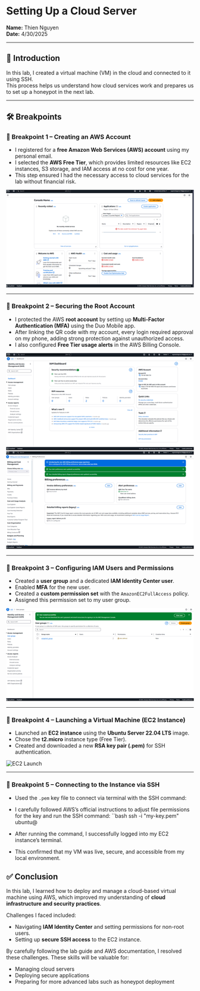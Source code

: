 # Setting Up a Cloud Server

**Name:** Thien Nguyen  
**Date:** 4/30/2025  

---

## 📖 Introduction
In this lab, I created a virtual machine (VM) in the cloud and connected to it using SSH.  
This process helps us understand how cloud services work and prepares us to set up a honeypot in the next lab.  


---

## 🛠 Breakpoints

### 🔹 Breakpoint 1 – Creating an AWS Account
- I registered for a **free Amazon Web Services (AWS) account** using my personal email.  
- I selected the **AWS Free Tier**, which provides limited resources like EC2 instances, S3 storage, and IAM access at no cost for one year.  
- This step ensured I had the necessary access to cloud services for the lab without financial risk.  

![AWS Signup](images/aws-signup.png)

---

### 🔹 Breakpoint 2 – Securing the Root Account
- I protected the AWS **root account** by setting up **Multi-Factor Authentication (MFA)** using the Duo Mobile app.  
- After linking the QR code with my account, every login required approval on my phone, adding strong protection against unauthorized access.  
- I also configured **Free Tier usage alerts** in the AWS Billing Console.  

![MFA Setup](images/aws-mfa.png)
![MFA Setup2](images/aws-mfa2.png)

---

### 🔹 Breakpoint 3 – Configuring IAM Users and Permissions
- Created a **user group** and a dedicated **IAM Identity Center user**.  
- Enabled **MFA** for the new user.  
- Created a **custom permission set** with the `AmazonEC2FullAccess` policy.  
- Assigned this permission set to my user group.  

![IAM Dashboard](images/aws-iam.png)

---

### 🔹 Breakpoint 4 – Launching a Virtual Machine (EC2 Instance)
- Launched an **EC2 instance** using the **Ubuntu Server 22.04 LTS** image.  
- Chose the **t2.micro** instance type (Free Tier).  
- Created and downloaded a new **RSA key pair (.pem)** for SSH authentication.  

![EC2 Launch](images/aws-ec2-launch.png)

---

### 🔹 Breakpoint 5 – Connecting to the Instance via SSH
- Used the `.pem` key file to connect via terminal with the SSH command:
- I carefully followed AWS’s official instructions to adjust file permissions for the key and run the SSH command:
``bash
ssh -i "my-key.pem" ubuntu@<public-ip-address>

- After running the command, I successfully logged into my EC2 instance’s terminal.
- This confirmed that my VM was live, secure, and accessible from my local environment.
## ✅ Conclusion
In this lab, I learned how to deploy and manage a cloud-based virtual machine using AWS, which improved my understanding of **cloud infrastructure and security practices**.  

Challenges I faced included:  
- Navigating **IAM Identity Center** and setting permissions for non-root users.  
- Setting up **secure SSH access** to the EC2 instance.  

By carefully following the lab guide and AWS documentation, I resolved these challenges. These skills will be valuable for:  
- Managing cloud servers  
- Deploying secure applications  
- Preparing for more advanced labs such as honeypot deployment  




